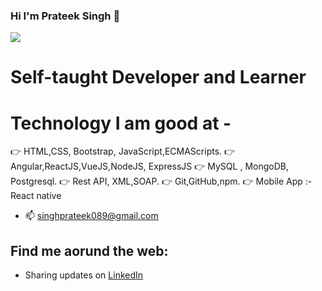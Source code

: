 ### Hi I'm Prateek Singh 👋

<img src="https://res.cloudinary.com/singhprateek089/image/upload/v1611410790/IMG_20180728_102707_u98cst.jpg">


# Self-taught Developer and Learner
# Technology I am good at -
 👉 HTML,CSS, Bootstrap, JavaScript,ECMAScripts.
 👉  Angular,ReactJS,VueJS,NodeJS, ExpressJS
 👉  MySQL , MongoDB, Postgresql.
 👉 Rest API, XML,SOAP.
 👉 Git,GitHub,npm.
 👉 Mobile App :- React native
- 📫 singhprateek089@gmail.com

## Find me aorund the web:

- Sharing updates on <a href="https://www.linkedin.com/in/prateek-singh-6ab984145/">LinkedIn</a>
